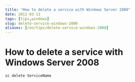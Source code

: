 ```yaml
---
title: "How to delete a service with Windows Server 2008"
date: 2011-03-11
tags: [tips,windows]
slug: delete-service-windows-2008
aliases: [/en/tips/delete-service-windows-2008]
---
```

# How to delete a service with Windows Server 2008

```
sc delete ServiceName
```





